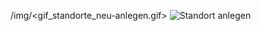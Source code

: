 /img/<gif_standorte_neu-anlegen.gif>
![Standort anlegen](/img/gif_standorte_neu-anlegen.gif "<Neuen Standort anlegen>")
